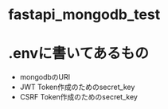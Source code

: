 # fastapi_mongodb_test

# .envに書いてあるもの

- mongodbのURI
- JWT Token作成のためのsecret_key
- CSRF Token作成のためのsecret_key
